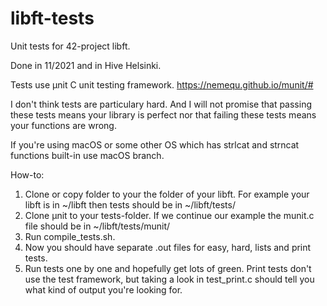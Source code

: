 # libft-tests

Unit tests for 42-project libft. 

Done in 11/2021 and in Hive Helsinki. 

Tests use µnit C unit testing framework. https://nemequ.github.io/munit/# 

I don't think tests are particulary hard. And I will not promise that passing these tests means your library is perfect nor that failing these tests means your functions are wrong.

If you're using macOS or some other OS which has strlcat and strncat functions built-in use macOS branch. 

How-to:

1. Clone or copy folder to your the folder of your libft. For example your libft is in ~/libft then tests should be in ~/libft/tests/
2. Clone µnit to your tests-folder. If we continue our example the munit.c file should be in ~/libft/tests/munit/
3. Run compile_tests.sh. 
4. Now you should have separate .out files for easy, hard, lists and print tests. 
5. Run tests one by one and hopefully get lots of green. Print tests don't use the test framework, but taking a look in test_print.c should tell you what kind of output you're looking for.

